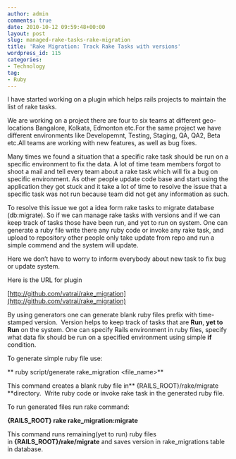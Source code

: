 ```yaml
---
author: admin
comments: true
date: 2010-10-12 09:59:48+00:00
layout: post
slug: managed-rake-tasks-rake-migration
title: 'Rake Migration: Track Rake Tasks with versions'
wordpress_id: 115
categories:
- Technology
tag:
- Ruby
---
```


I have started working on a plugin which helps rails projects to maintain the list of rake tasks.

We are working on a project there are four to six teams at different geo-locations Bangalore, Kolkata, Edmonton etc.For the same project we have different environments like Developemnt, Testing, Staging, QA, QA2, Beta etc.All teams are working with new features, as well as bug fixes.<!--more-->

Many times we found a situation that a specific rake task should be run on a specific environment to fix the data. A lot of time team members forgot to shoot a mail and tell every team about a rake task which will fix a bug on specific environment. As other people update code base and start using the application they got stuck and it take a lot of time to resolve the issue that a specific task was not run because team did not get any information as such.

To resolve this issue we got a idea form rake tasks to migrate database (db:migrate). So if we can manage rake tasks with versions and if we can keep track of tasks those have been run, and yet to run on system. One can generate a ruby file write there any ruby code or invoke any rake task, and upload to repository other people only take update from repo and run a simple commend and the system will update.

Here we don’t have to worry to inform everybody about new task to fix bug or update system.

Here is the URL for plugin

[http://github.com/vatrai/rake_migration](http://github.com/vatrai/rake_migration)

By using generators one can generate blank ruby files prefix with time-stamped version.  Version helps to keep track of tasks that are **Run**, **yet to Run** on the system. One can specify Rails environment in ruby files, specify what data fix should be run on a specified environment using simple **if** condition.

To generate simple ruby file use:

** ruby script/generate rake_migration <file_name>**

This command creates a blank ruby file in** {RAILS_ROOT}/rake/migrate **directory.  Write ruby code or invoke rake task in the generated ruby file.

To run generated files run rake command:

**{RAILS_ROOT} rake rake_migration:migrate**

This command runs remaining(yet to run) ruby files in **{RAILS_ROOT}/rake/migrate** and saves version in rake_migrations table in database.
